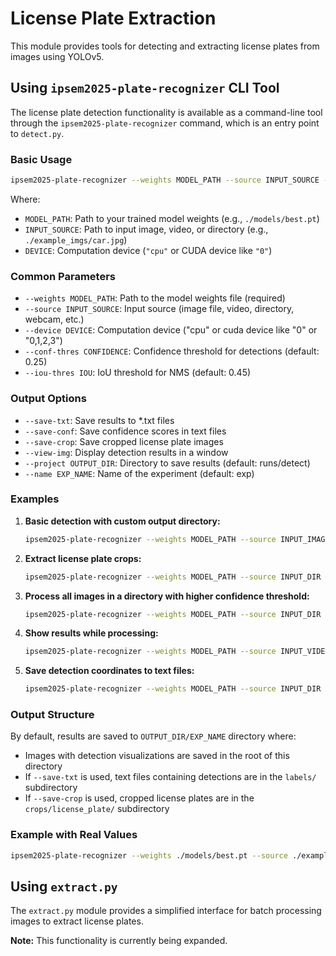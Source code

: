 # License Plate Extraction

This module provides tools for detecting and extracting license plates from images using YOLOv5.

## Using `ipsem2025-plate-recognizer` CLI Tool

The license plate detection functionality is available as a command-line tool through the `ipsem2025-plate-recognizer` command, which is an entry point to `detect.py`.

### Basic Usage

```bash
ipsem2025-plate-recognizer --weights MODEL_PATH --source INPUT_SOURCE --device DEVICE
```

Where:
- `MODEL_PATH`: Path to your trained model weights (e.g., `./models/best.pt`)
- `INPUT_SOURCE`: Path to input image, video, or directory (e.g., `./example_imgs/car.jpg`)
- `DEVICE`: Computation device (`"cpu"` or CUDA device like `"0"`)

### Common Parameters

- `--weights MODEL_PATH`: Path to the model weights file (required)
- `--source INPUT_SOURCE`: Input source (image file, video, directory, webcam, etc.)
- `--device DEVICE`: Computation device ("cpu" or cuda device like "0" or "0,1,2,3")
- `--conf-thres CONFIDENCE`: Confidence threshold for detections (default: 0.25)
- `--iou-thres IOU`: IoU threshold for NMS (default: 0.45)

### Output Options

- `--save-txt`: Save results to *.txt files
- `--save-conf`: Save confidence scores in text files
- `--save-crop`: Save cropped license plate images
- `--view-img`: Display detection results in a window
- `--project OUTPUT_DIR`: Directory to save results (default: runs/detect)
- `--name EXP_NAME`: Name of the experiment (default: exp)

### Examples

1. **Basic detection with custom output directory:**
   ```bash
   ipsem2025-plate-recognizer --weights MODEL_PATH --source INPUT_IMAGE --device DEVICE --project OUTPUT_DIR --name RUN_NAME
   ```

2. **Extract license plate crops:**
   ```bash
   ipsem2025-plate-recognizer --weights MODEL_PATH --source INPUT_DIR --device DEVICE --save-crop
   ```

3. **Process all images in a directory with higher confidence threshold:**
   ```bash
   ipsem2025-plate-recognizer --weights MODEL_PATH --source INPUT_DIR --device DEVICE --conf-thres 0.4
   ```

4. **Show results while processing:**
   ```bash
   ipsem2025-plate-recognizer --weights MODEL_PATH --source INPUT_VIDEO --device DEVICE --view-img
   ```

5. **Save detection coordinates to text files:**
   ```bash
   ipsem2025-plate-recognizer --weights MODEL_PATH --source INPUT_DIR --device DEVICE --save-txt
   ```

### Output Structure

By default, results are saved to `OUTPUT_DIR/EXP_NAME` directory where:
- Images with detection visualizations are saved in the root of this directory
- If `--save-txt` is used, text files containing detections are in the `labels/` subdirectory
- If `--save-crop` is used, cropped license plates are in the `crops/license_plate/` subdirectory

### Example with Real Values

```bash
ipsem2025-plate-recognizer --weights ./models/best.pt --source ./example_imgs/car.jpg --device "cpu" --save-crop --conf-thres 0.5 --project ./results --name test_run1
```

## Using `extract.py`

The `extract.py` module provides a simplified interface for batch processing images to extract license plates.

**Note:** This functionality is currently being expanded.